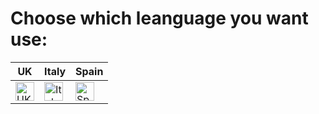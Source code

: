 # Choose which leanguage you want use:
<div align="center">
  
| UK | Italy | Spain |
|---------|--------------|----|
| <a href="./README/README_English.md/"><img src="https://www.pikpng.com/pngl/m/85-850967_welcome-in-saint-brieuc-bay-clipart.png" alt="UK flag" height="30" width="30"></a> | <a href="./README/README_Italy.md"><img src="https://external-content.duckduckgo.com/iu/?u=https%3A%2F%2Fwww.pikpng.com%2Fpngl%2Fm%2F62-627341_italian-flag-icon-png-flag-of-italy-circle.png&f=1&nofb=1&ipt=ad25eb8286d42fb20bbb70ee1355dd7f99d32b19acc932eb57d7d437ff3ddadb&ipo=images" alt="Italy" height="30" width="30"></a> | <a><img src="https://www.pikpng.com/pngl/m/243-2437383_spanish-flag-01-map-of-spain-spanish-flag.png" alt="Spain" height="30" width="30"></a> |
</div>
